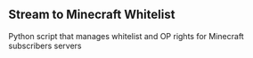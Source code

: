 ## Stream to Minecraft Whitelist

Python script that manages whitelist and OP rights for Minecraft subscribers servers
